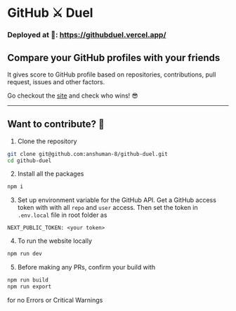 # GitHub ⚔️ Duel


### Deployed at 🚀: https://githubduel.vercel.app/ 

## Compare your GitHub profiles with your friends 

It gives score to GitHub profile based on repositories, contributions, pull request, issues and other factors.

Go checkout the [site](https://githubduel.vercel.app/) and check who wins! 😎


---
## Want to contribute? 🤔

1. Clone the repository
```bash
git clone git@github.com:anshuman-8/github-duel.git
cd github-duel
```
2. Install all the packages
```bash
npm i 
```
3. Set up environment variable for the GitHub API.
    Get a GitHub access token with with all `repo` and `user` access.
    Then set the token in `.env.local` file in root folder as
```.env
NEXT_PUBLIC_TOKEN: <your token>
```
4. To run the website locally 
```bash
npm run dev
```
5. Before making any PRs, confirm your build with 

```bash
npm run build
npm run export
```
for no Errors or Critical Warnings

